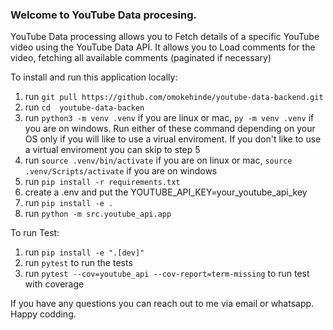 ### Welcome to YouTube Data procesing. 
YouTube Data processing allows you to Fetch details of a specific YouTube video using the YouTube Data API. It allows you to Load comments for the video, fetching all available comments (paginated if necessary)

To install and run this application locally: 
1. run `git pull https://github.com/omokehinde/youtube-data-backend.git`
2. run `cd  youtube-data-backen`
3. run `python3 -m venv .venv` if you are linux or mac, `py -m venv .venv` if you are on windows. Run either of these command depending on your OS only if you will like to use a virual enviroment. If you don't like to use a virtual enviroment you can skip to step 5
4. run `source .venv/bin/activate` if you are on linux or mac, `source .venv/Scripts/activate` if you are on windows
5. run `pip install -r requirements.txt`
6. create a .env and put the YOUTUBE_API_KEY=your_youtube_api_key
7. run `pip install -e .`
8. run `python -m src.youtube_api.app`

To run Test:
1. run `pip install -e ".[dev]"`
2. run `pytest` to run the tests
3. run `pytest --cov=youtube_api --cov-report=term-missing` to run test with coverage

If you have any questions you can reach out to me via email or whatsapp. Happy codding. 

